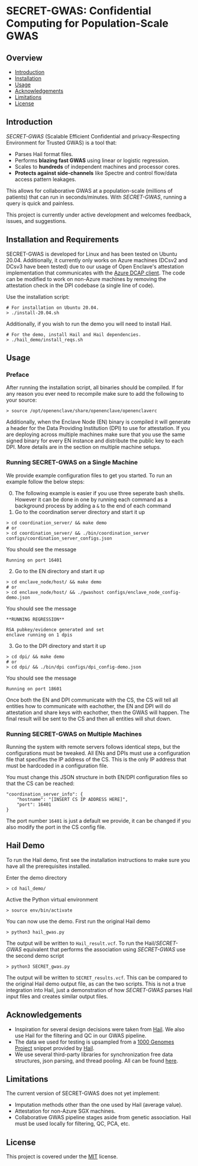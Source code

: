 # SECRET-GWAS: Confidential Computing for Population-Scale GWAS

## Overview

* [Introduction](#introduction)
* [Installation](#installation)
* [Usage](#usage)
* [Acknowledgements](#acknowledgements)
* [Limitations](#limitations)
* [License](#license)


## Introduction
*SECRET-GWAS* (Scalable Efficient Confidential and privacy-Respecting Environment for Trusted GWAS) is a tool that:
- Parses Hail format files.
- Performs **blazing fast GWAS** using linear or logistic regression.
- Scales to **hundreds** of independent machines and processor cores.
- **Protects against side-channels** like Spectre and control flow/data access pattern leakages.

This allows for collaborative GWAS at a population-scale (millions of patients) that can run in seconds/minutes. With *SECRET-GWAS*, running a query is quick and painless.

This project is currently under active development and welcomes feedback, issues, and suggestions.

## Installation and Requirements

SECRET-GWAS is developed for Linux and has been tested on Ubuntu 20.04. Additionally, it currently only works on Azure machines (DCsv2 and DCsv3 have been tested) due to our usage of Open Enclave's attestation implementation that communicates with the <a href="https://github.com/microsoft/Azure-DCAP-Client/tree/master">Azure DCAP client</a>. The code can be modified to work on non-Azure machines by removing the attestation check in the DPI codebase (a single line of code).

Use the installation script:

```
# For installation on Ubuntu 20.04.
> ./install-20.04.sh
```

Additionally, if you wish to run the demo you will need to install Hail.

```
# For the demo, install Hail and Hail dependencies.
> ./hail_demo/install_reqs.sh
```

## Usage

### Preface
After running the installation script, all binaries should be compiled. If for any reason you ever need to recompile make sure to add the following to your source:

```
> source /opt/openenclave/share/openenclave/openenclaverc
```

Additionally, when the Enclave Node (EN) binary is compiled it will generate a header for the Data Providing Institution (DPI) to use for attestation. If you are deploying across multiple machines make sure that you use the same signed binary for every EN instance and distribute the public key to each DPI. More details are in the section on multiple machine setups.

### Running SECRET-GWAS on a Single Machine
We provide example configuration files to get you started. To run an example follow the below steps:

0. The following example is easier if you use three seperate bash shells. However it can be done in one by running each command as a background process by adding a `&` to the end of each command
1. Go to the coordination server directory and start it up
```
> cd coordination_server/ && make demo
# or
> cd coordination_server/ && ./bin/coordination_server configs/coordination_server_configs.json
```
You should see the message
```
Running on port 16401
```
2. Go to the EN directory and start it up
```
> cd enclave_node/host/ && make demo
# or
> cd enclave_node/host/ && ./gwashost configs/enclave_node_config-demo.json
```
You should see the message
```
**RUNNING REGRESSION**

RSA pubkey/evidence generated and set
enclave running on 1 dpis
```

3. Go to the DPI directory and start it up
```
> cd dpi/ && make demo
# or
> cd dpi/ && ./bin/dpi configs/dpi_config-demo.json
```
You should see the message
```
Running on port 18601
```

Once both the EN and DPI communicate with the CS, the CS will tell all entities how to communicate with eachother, the EN and DPI will do attestation and share keys with eachother, then the GWAS will happen. The final result will be sent to the CS and then all entities will shut down.

### Running SECRET-GWAS on Multiple Machines
Running the system with remote servers follows identical steps, but the configurations must be tweaked. All ENs and DPIs must use a configuration file that specifies the IP address of the CS. This is the only IP address that must be hardcoded in a configuration file.

You must change this JSON structure in both EN/DPI configuration files so that the CS can be reached:
```
"coordination_server_info": {
    "hostname": "[INSERT CS IP ADDRESS HERE]",
    "port": 16401
}
```

The port number `16401` is just a default we provide, it can be changed if you also modify the port in the CS config file.


## Hail Demo

To run the Hail demo, first see the installation instructions to make sure you have all the prerequisites installed.

Enter the demo directory

```
> cd hail_demo/
```

Active the Python virtual environment

```
> source env/bin/activate
```

You can now use the demo. First run the original Hail demo

```
> python3 hail_gwas.py
```

The output will be written to `Hail_result.vcf`. To run the Hail/*SECRET-GWAS* equivalent that performs the association using *SECRET-GWAS* use the second demo script


```
> python3 SECRET_gwas.py
```

The output will be written to `SECRET_results.vcf`. This can be compared to the original Hail demo output file, as can the two scripts. This is not a true integration into Hail, just a demonstration of how *SECRET-GWAS* parses Hail input files and creates similar output files.

## Acknowledgements
- Inspiration for several design decisions were taken from <a href="https://hail.is/" target = “_blank”>Hail</a>. We also use Hail for the filtering and QC in our GWAS pipeline.
- The data we used for testing is upsampled from a <a href="https://www.internationalgenome.org/" target = “_blank”>1000 Genomes Project</a> snippet provided by <a href="https://hail.is/docs/0.2/tutorials/01-genome-wide-association-study.html" target = “_blank”>Hail</a>.
- We use several third-party libraries for synchronization free data structures, json parsing, and thread pooling. All can be found 
<a href="./shared/third_party" target=“_blank”>here</a>.

## Limitations
The current version of SECRET-GWAS does not yet implement:
- Imputation methods other than the one used by Hail (average value).
- Attestation for non-Azure SGX machines.
- Collaborative GWAS pipeline stages aside from genetic association. Hail must be used locally for filtering, QC, PCA, etc.

## License
This project is covered under the <a href="LICENSE">MIT</a> license.
